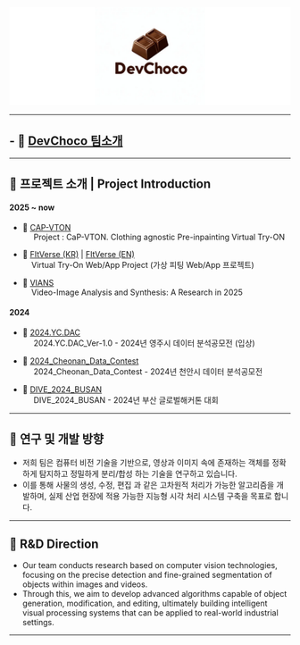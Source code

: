 <p align="center">
  <img src="https://github.com/DevChoco/.github/blob/main/profile/img/d1.png" alt="Open Source at Devchoco"/>
</p>

---
## - 🔗 [DevChoco 팀소개](https://devchoco.github.io/DevChoco_Web/)  
---
## 📌 프로젝트 소개 | Project Introduction

#### 2025 ~ now
- 🔗 [CAP-VTON](https://github.com/DevChoco/CAP-VTON)</br>
  &nbsp;&nbsp;&nbsp;&nbsp; Project : CaP-VTON. Clothing agnostic Pre-inpainting Virtual Try-ON

- 🔗 [FItVerse (KR)](https://github.com/DevChoco/.github/blob/main/profile/project/FItVerse.md) | [FItVerse (EN)](https://github.com/DevChoco/.github/blob/main/profile/project/FItVerse_EN.md)  
  &nbsp;&nbsp;&nbsp;&nbsp;Virtual Try-On Web/App Project (가상 피팅 Web/App 프로젝트)

- 🔗 [VIANS](https://github.com/DevChoco/.github/blob/main/profile/project/2025_VIANS.md)  
  &nbsp;&nbsp;&nbsp;&nbsp;Video-Image Analysis and Synthesis: A Research in 2025

#### 2024
- 🔗 [2024.YC.DAC](https://github.com/kimsehyun-34/2024.YC.DAC_Ver-1.0)  
  &nbsp;&nbsp;&nbsp;&nbsp; 2024.YC.DAC_Ver-1.0 - 2024년 영주시 데이터 분석공모전 (입상)

- 🔗 [2024_Cheonan_Data_Contest](https://github.com/kimsehyun-34/2024_Cheonan_Data_Contest)  
  &nbsp;&nbsp;&nbsp;&nbsp; 2024_Cheonan_Data_Contest - 2024년 천안시 데이터 분석공모전

- 🔗 [DIVE_2024_BUSAN](https://github.com/kimsehyun-34/DIVE_2024_BUSAN)  
  &nbsp;&nbsp;&nbsp;&nbsp; DIVE_2024_BUSAN - 2024년 부산 글로벌해커톤 대회
---
## 🔬 연구 및 개발 방향

- 저희 팀은 컴퓨터 비전 기술을 기반으로, 영상과 이미지 속에 존재하는 객체를 정확하게 탐지하고 정밀하게 분리/합성 하는 기술을 연구하고 있습니다.  
- 이를 통해 사물의 생성, 수정, 편집 과 같은 고차원적 처리가 가능한 알고리즘을 개발하며,  실제 산업 현장에 적용 가능한 지능형 시각 처리 시스템 구축을 목표로 합니다.

---

## 🔬 R&D Direction

- Our team conducts research based on computer vision technologies,  focusing on the precise detection and fine-grained segmentation of objects within images and videos.  
- Through this, we aim to develop advanced algorithms capable of object generation, modification, and editing,  ultimately building intelligent visual processing systems that can be applied to real-world industrial settings.

---
